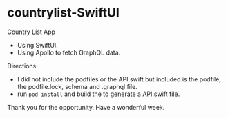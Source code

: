 # countrylist-SwiftUI
Country List App
- Using SwiftUI.
- Using Apollo to fetch GraphQL data.

Directions:
- I did not include the podfiles or the API.swift but included is the podfile, the podfile.lock, schema and .graphql file.
- run `pod install` and build the to generate a API.swift file.

Thank you for the opportunity. Have a wonderful week.
